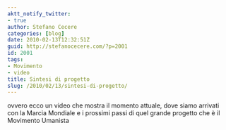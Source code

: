```yaml
---
aktt_notify_twitter:
- true
author: Stefano Cecere
categories: [blog]
date: 2010-02-13T12:32:51Z
guid: http://stefanocecere.com/?p=2001
id: 2001
tags:
- Movimento
- video
title: Sintesi di progetto
slug: /2010/02/13/sintesi-di-progetto/
---
```


ovvero ecco un video che mostra il momento attuale, dove siamo arrivati con la Marcia Mondiale e i prossimi passi di quel grande progetto che è il Movimento Umanista